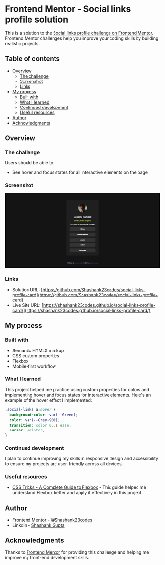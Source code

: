 # Frontend Mentor - Social links profile solution

This is a solution to the [Social links profile challenge on Frontend Mentor](https://www.frontendmentor.io/challenges/social-links-profile-UG32l9m6dQ). Frontend Mentor challenges help you improve your coding skills by building realistic projects.

## Table of contents

- [Overview](#overview)
  - [The challenge](#the-challenge)
  - [Screenshot](#screenshot)
  - [Links](#links)
- [My process](#my-process)
  - [Built with](#built-with)
  - [What I learned](#what-i-learned)
  - [Continued development](#continued-development)
  - [Useful resources](#useful-resources)
- [Author](#author)
- [Acknowledgments](#acknowledgments)

## Overview

### The challenge

Users should be able to:

- See hover and focus states for all interactive elements on the page

### Screenshot

![](./screenshot.png)

### Links

- Solution URL: [https://github.com/Shashank23codes/social-links-profile-card](https://github.com/Shashank23codes/social-links-profile-card)
- Live Site URL: [https://shashank23codes.github.io/social-links-profile-card/](https://shashank23codes.github.io/social-links-profile-card/)

## My process

### Built with

- Semantic HTML5 markup
- CSS custom properties
- Flexbox
- Mobile-first workflow

### What I learned

This project helped me practice using custom properties for colors and implementing hover and focus states for interactive elements. Here's an example of the hover effect I implemented:

```css
.social-links a:hover {
  background-color: var(--Green);
  color: var(--Grey-900);
  transition: color 0.3s ease;
  cursor: pointer;
}
```

### Continued development

I plan to continue improving my skills in responsive design and accessibility to ensure my projects are user-friendly across all devices.

### Useful resources

- [CSS Tricks - A Complete Guide to Flexbox](https://css-tricks.com/snippets/css/a-guide-to-flexbox/) - This guide helped me understand Flexbox better and apply it effectively in this project.

## Author

- Frontend Mentor - [@Shashank23codes](https://www.frontendmentor.io/profile/Shashank23codes)
- Linkdin - [Shashank Gupta](https://www.linkedin.com/in/shashank-gupta-238a96209)

## Acknowledgments

Thanks to [Frontend Mentor](https://www.frontendmentor.io) for providing this challenge and helping me improve my front-end development skills.
